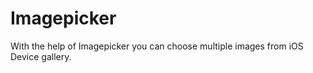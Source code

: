 # Imagepicker

With the help of Imagepicker you can choose multiple images from iOS Device gallery.

